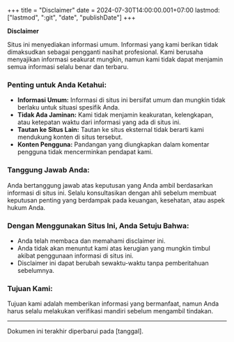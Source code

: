 +++
title = "Disclaimer"
date = 2024-07-30T14:00:00.001+07:00
lastmod: ["lastmod", ":git", "date", "publishDate"]
+++

**Disclaimer**

Situs ini menyediakan informasi umum. Informasi yang kami berikan tidak dimaksudkan sebagai pengganti nasihat profesional. Kami berusaha menyajikan informasi seakurat mungkin, namun kami tidak dapat menjamin semua informasi selalu benar dan terbaru.

### Penting untuk Anda Ketahui:
- **Informasi Umum:** Informasi di situs ini bersifat umum dan mungkin tidak berlaku untuk situasi spesifik Anda.
- **Tidak Ada Jaminan:** Kami tidak menjamin keakuratan, kelengkapan, atau ketepatan waktu dari informasi yang ada di situs ini.
- **Tautan ke Situs Lain:** Tautan ke situs eksternal tidak berarti kami mendukung konten di situs tersebut.
- **Konten Pengguna:** Pandangan yang diungkapkan dalam komentar pengguna tidak mencerminkan pendapat kami.

### Tanggung Jawab Anda:
Anda bertanggung jawab atas keputusan yang Anda ambil berdasarkan informasi di situs ini. Selalu konsultasikan dengan ahli sebelum membuat keputusan penting yang berdampak pada keuangan, kesehatan, atau aspek hukum Anda.

### Dengan Menggunakan Situs Ini, Anda Setuju Bahwa:
- Anda telah membaca dan memahami disclaimer ini.
- Anda tidak akan menuntut kami atas kerugian yang mungkin timbul akibat penggunaan informasi di situs ini.
- Disclaimer ini dapat berubah sewaktu-waktu tanpa pemberitahuan sebelumnya.

### Tujuan Kami:
Tujuan kami adalah memberikan informasi yang bermanfaat, namun Anda harus selalu melakukan verifikasi mandiri sebelum mengambil tindakan.

---

Dokumen ini terakhir diperbarui pada [tanggal].
